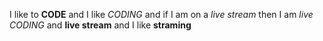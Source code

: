 I like to **CODE** and I like _CODING_ and if I am on a *live stream* then I am _*live CODING*_ and __live stream__ and I like **straming**
